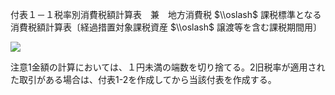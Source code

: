 付表１－１税率別消費税額計算表　兼　地方消費税 $\\oslash$ 課税標準となる消費税額計算表〔経過措置対象課税資産 $\\oslash$ 譲渡等を含む課税期間用〕

![](https://www.nta.go.jp/tmp/74d24e70-8395-4f94-8cc3-0da50260b528/images/edd3e8994ffdd0ec3b10bd360c4d6d6712a3183468bbfde59834d09860e379b1.jpg)

注意1金額の計算においては、１円未満の端数を切り捨てる。2旧税率が適用された取引がある場合は、付表1-2を作成してから当該付表を作成する。